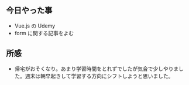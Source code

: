 ## 今日やった事

- Vue.js の Udemy
- form に関する記事をよむ

## 所感

- 帰宅がおそくなり。あまり学習時間をとれずでしたが気合で少しやりました。週末は朝早起きして学習する方向にシフトしようと思いました。
